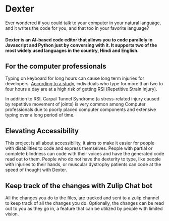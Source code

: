 # Dexter

Ever wondered if you could talk to your computer in your natural language, and it writes the code for you, and that too in your favorite language?

#### Dexter is an AI-based code editor that allows you to code parallely in Javascript and Python just by conversing with it. It supports two of the most widely used languages in the country, Hindi and English.

## For the computer professionals
Typing on keyboard for long hours can cause long term injuries for developers. [According to a study](https://web.eecs.umich.edu/~cscott/rsi.html##book), individuals who type for more than two to four hours a day are at a high risk of getting RSI (Repetitive Strain Injury). 

In addition to RSI, Carpal Tunnel Syndrome (a stress-related injury caused by repetitive movement of joints) is very common among Computer professionals due to poorly placed computer components and extensive typing over a long period of time.

## Elevating Accessibility
This project is all about accessibility, it aims to make it easier for people with disabilities to code and express themselves.
People with partial or complete blindness can code with their voices and have the generated code read out to them.
People who do not have the dexterity to type, like people with injuries to their hands, or muscular dystrophy patients can code at the speed of thought with Dexter.

## Keep track of the changes with Zulip Chat bot
All the changes you do to the files, are tracked and sent to a zulip channel to keep track of all the changes you do.
Optionally, the changes can be read out to you as they go in, a feature that can be utilized by people with limited vision.
